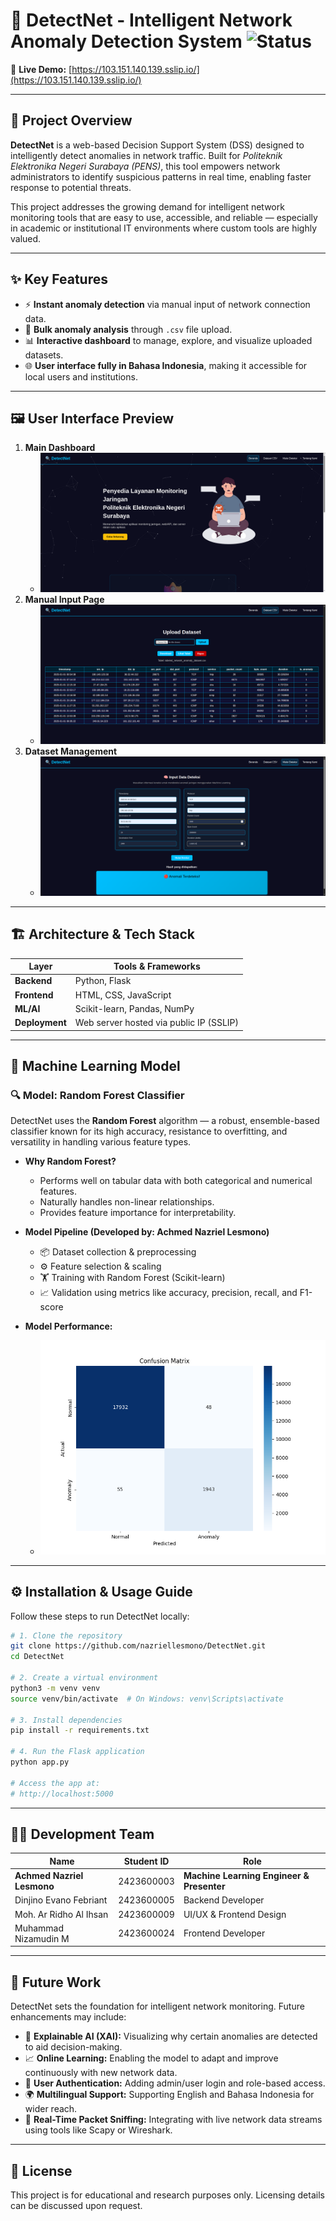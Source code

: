 # 🚨 DetectNet - Intelligent Network Anomaly Detection System ![Status](https://img.shields.io/badge/status-completed-brightgreen)

🔗 **Live Demo:** [https://103.151.140.139.sslip.io/](https://103.151.140.139.sslip.io/)

---

## 🧠 Project Overview

**DetectNet** is a web-based Decision Support System (DSS) designed to intelligently detect anomalies in network traffic. Built for *Politeknik Elektronika Negeri Surabaya (PENS)*, this tool empowers network administrators to identify suspicious patterns in real time, enabling faster response to potential threats.

This project addresses the growing demand for intelligent network monitoring tools that are easy to use, accessible, and reliable — especially in academic or institutional IT environments where custom tools are highly valued.

---

## ✨ Key Features

- ⚡ **Instant anomaly detection** via manual input of network connection data.
- 📁 **Bulk anomaly analysis** through `.csv` file upload.
- 📊 **Interactive dashboard** to manage, explore, and visualize uploaded datasets.
- 🌐 **User interface fully in Bahasa Indonesia**, making it accessible for local users and institutions.

---

## 🖼️ User Interface Preview

1. **Main Dashboard**
   - ![Main Dashboard](dokumentasi/home1.png)
2. **Manual Input Page**
   - ![Input Form](dokumentasi/Detection.png)
3. **Dataset Management**
   - ![Dataset Table](dokumentasi/dataset.png)

---

## 🏗️ Architecture & Tech Stack

| Layer      | Tools & Frameworks                     |
|------------|----------------------------------------|
| **Backend**   | Python, Flask                         |
| **Frontend**  | HTML, CSS, JavaScript                 |
| **ML/AI**     | Scikit-learn, Pandas, NumPy           |
| **Deployment**| Web server hosted via public IP (SSLIP) |

---

## 🧪 Machine Learning Model

### 🔍 Model: Random Forest Classifier

DetectNet uses the **Random Forest** algorithm — a robust, ensemble-based classifier known for its high accuracy, resistance to overfitting, and versatility in handling various feature types.

- **Why Random Forest?**
  - Performs well on tabular data with both categorical and numerical features.
  - Naturally handles non-linear relationships.
  - Provides feature importance for interpretability.

- **Model Pipeline (Developed by: Achmed Nazriel Lesmono)**
  - 📦 Dataset collection & preprocessing
  - ⚙️ Feature selection & scaling
  - 🏋️ Training with Random Forest (Scikit-learn)
  - 📈 Validation using metrics like accuracy, precision, recall, and F1-score

- **Model Performance:**
  - ![Confusion Matrix](dokumentasi/confusion_matrix.png)

---

## ⚙️ Installation & Usage Guide

Follow these steps to run DetectNet locally:
```bash
# 1. Clone the repository
git clone https://github.com/nazriellesmono/DetectNet.git
cd DetectNet

# 2. Create a virtual environment
python3 -m venv venv
source venv/bin/activate  # On Windows: venv\Scripts\activate

# 3. Install dependencies
pip install -r requirements.txt

# 4. Run the Flask application
python app.py

# Access the app at:
# http://localhost:5000
```
---
## 👨‍💻 Development Team

| Name                      | Student ID   | Role                                      |
|---------------------------|--------------|-------------------------------------------|
| **Achmed Nazriel Lesmono**| 2423600003   | **Machine Learning Engineer & Presenter** |
| Dinjino Evano Febriant    | 2423600005   | Backend Developer                         |
| Moh. Ar Ridho Al Ihsan    | 2423600009   | UI/UX & Frontend Design                   |
| Muhammad Nizamudin M      | 2423600024   | Frontend Developer                        |

---

## 🔮 Future Work

DetectNet sets the foundation for intelligent network monitoring. Future enhancements may include:

- 🧠 **Explainable AI (XAI):** Visualizing why certain anomalies are detected to aid decision-making.
- 📈 **Online Learning:** Enabling the model to adapt and improve continuously with new network data.
- 🧰 **User Authentication:** Adding admin/user login and role-based access.
- 🌍 **Multilingual Support:** Supporting English and Bahasa Indonesia for wider reach.
- 📡 **Real-Time Packet Sniffing:** Integrating with live network data streams using tools like Scapy or Wireshark.

---

## 📜 License

This project is for educational and research purposes only. Licensing details can be discussed upon request.


